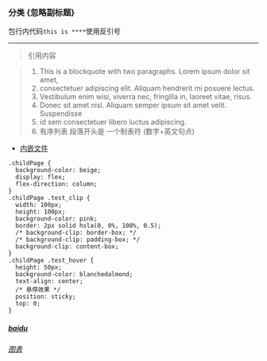 <!--
 * @Description:
 * @Author: mzr
 * @Date: 2022-05-06 15:03:52
 * @LastEditTime: 2022-05-11 09:28:39
 * @LastEditors: mzr
-->
<!-- 副标题未实现 -->

### 分类 {忽略副标题}

包行内代码`this is ****`使用反引号

---

<!-- 引用内容 在整个段落前面加 > -->

> 引用内容

> 1. This is a blockquote with two paragraphs. Lorem ipsum dolor sit amet,
> 2. consectetuer adipiscing elit. Aliquam hendrerit mi posuere lectus.
> 3. Vestibulum enim wisi, viverra nec, fringilla in, laoreet vitae, risus.
> 4. Donec sit amet nisl. Aliquam semper ipsum sit amet velit. Suspendisse
> 5. id sem consectetuer libero luctus adipiscing.
> 6. 有序列表 段落开头是 一个制表符 (数字+英文句点)

- [内嵌文件](/charty.md ":include :type=code")

<!--  ``` 代码块 ```  -->

```
.childPage {
  background-color: beige;
  display: flex;
  flex-direction: column;
}
.childPage .test_clip {
  width: 100px;
  height: 100px;
  background-color: pink;
  border: 2px solid hsla(0, 0%, 100%, 0.5);
  /* background-clip: border-box; */
  /* background-clip: padding-box; */
  background-clip: content-box;
}
.childPage .test_hover {
  height: 50px;
  background-color: blanchedalmond;
  text-align: center;
  /* 悬停效果 */
  position: sticky;
  top: 0;
}
```

<!-- 引号内作为提示 -->

##### [baidu](http://baidu.com/ "链接")

###### [图表](/charty.md "练习")
